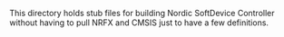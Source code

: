 This directory holds stub files for building Nordic SoftDevice Controller without having to pull
NRFX and CMSIS just to have a few definitions.
